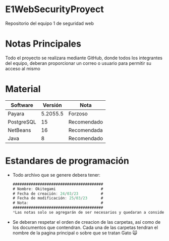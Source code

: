 # E1WebSecurityProyect
Repositorio del equipo 1 de seguridad web
# Notas Principales
Todo el proyecto se realizara mediante GitHub, donde todos los integrantes del equipo, deberan proporcionar un correo o usuario para permitir su acceso al mismo
# Material
|Software|Versión |Nota|
|--------|--------|----|
|Payara|5.2055.5|Forzoso |
|PostgreSQL|15|Recomendado|
|NetBeans|16|Recomendada|
|Java|8|Recomendado|
# Estandares de programación
- Todo archivo que se genere debera tener:
  ```java
  ########################################
  # Nombre: Okitegami                    #
  # Fecha de creación: 24/03/23          #
  # Fecha de modificación: 25/03/23      #
  # Nota:                                #
  ########################################
  *Las notas solo se agregarán de ser necesarios y quedaran a consideración del programador.
- Se deberan respetar el orden de creacion de las carpetas, así como de los documentos que contendran.
Cada una de las carpetas tendran el nombre de la pagina principal o sobre que se tratan
Gato 🙀 
